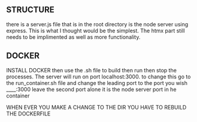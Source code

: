 ## STRUCTURE 

there is a server.js file that is in the root directory is the node server using express. 
This is what I thought would be the simplest. The htmx part still needs to be implimented as well as more functionality. 


## DOCKER 

INSTALL DOCKER then use the .sh file to build then run then stop the processes. The server will run on port localhost:3000. to change this go to the run_container.sh file and change the leading port to the port you wish ____:3000 leave the second port alone it is the node server port in he container

WHEN EVER YOU MAKE A CHANGE TO THE DIR YOU HAVE TO REBUILD THE DOCKERFILE 